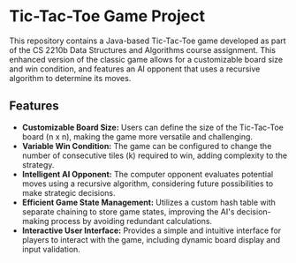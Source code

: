 # Tic-Tac-Toe Game Project

This repository contains a Java-based Tic-Tac-Toe game developed as part of the CS 2210b Data Structures and Algorithms course assignment. This enhanced version of the classic game allows for a customizable board size and win condition, and features an AI opponent that uses a recursive algorithm to determine its moves.

## Features

- **Customizable Board Size:** Users can define the size of the Tic-Tac-Toe board (n x n), making the game more versatile and challenging.
- **Variable Win Condition:** The game can be configured to change the number of consecutive tiles (k) required to win, adding complexity to the strategy.
- **Intelligent AI Opponent:** The computer opponent evaluates potential moves using a recursive algorithm, considering future possibilities to make strategic decisions.
- **Efficient Game State Management:** Utilizes a custom hash table with separate chaining to store game states, improving the AI's decision-making process by avoiding redundant calculations.
- **Interactive User Interface:** Provides a simple and intuitive interface for players to interact with the game, including dynamic board display and input validation.




